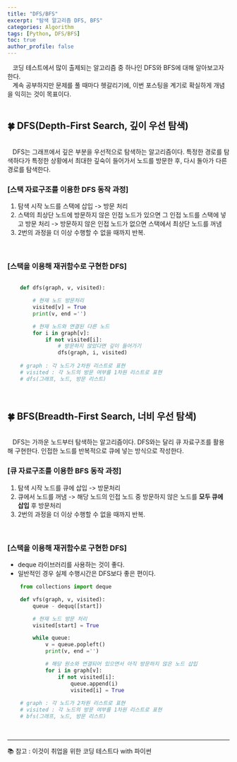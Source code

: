 ```yaml
---
title: "DFS/BFS"
excerpt: "탐색 알고리즘 DFS, BFS"
categories: Algorithm
tags: [Python, DFS/BFS]
toc: true
author_profile: false
---
```


&nbsp;&nbsp;  코딩 테스트에서 많이 출제되는 알고리즘 중 하나인 DFS와 BFS에 대해 알아보고자 한다.  
&nbsp;&nbsp;  계속 공부하지만 문제를 풀 때마다 헷갈리기에, 이번 포스팅을 계기로 확실하게 개념을 익히는 것이 목표이다.  
<br>


## 🍀 DFS(Depth-First Search, 깊이 우선 탐색)
<br>
&nbsp;&nbsp;  DFS는 그래프에서 깊은 부분을 우선적으로 탐색하는 알고리즘이다. 특정한 경로를 탐색하다가 특정한 상황에서 최대한 깊숙이 들어가서 노드를 방문한 후, 다시 돌아가 다른 경로를 탐색한다.

<br>

### [스택 자료구조를 이용한 DFS 동작 과정]
1. 탐색 시작 노드를 스택에 삽입 -> 방문 처리
2. 스택의 최상단 노드에 방문하지 않은 인접 노드가 있으면 그 인접 노드를 스택에 넣고 방문 처리 -> 방문하지 않은 인접 노드가 없으면 스택에서 최상단 노드를 꺼냄
3. 2번의 과정을 더 이상 수행할 수 없을 때까지 반복.

<br>

### [스택을 이용해 재귀함수로 구현한 DFS] 

```python
    
    def dfs(graph, v, visited):

        # 현재 노드 방문처리
        visited[v] = True
        print(v, end ='')

        # 현재 노드와 연결된 다른 노드
        for i in graph[v]:
            if not visited[i]:
                # 방문하지 않았다면 깊이 들어가기
                dfs(graph, i, visited)
    
    # graph : 각 노드가 2차원 리스트로 표현
    # visited : 각 노드의 방문 여부를 1차원 리스트로 표현
    # dfs(그래프, 노드, 방문 리스트) 

```
<br>

## 🍀 BFS(Breadth-First Search, 너비 우선 탐색)
<br>
&nbsp;&nbsp;  DFS는 가까운 노드부터 탐색하는 알고리즘이다. DFS와는 달리 큐 자료구조를 활용해 구현한다. 인접한 노드를 반복적으로 큐에 넣는 방식으로 작성한다.

<br>

### [큐 자료구조를 이용한 BFS 동작 과정]
1. 탐색 시작 노드를 큐에 삽입 -> 방문처리
2. 큐에서 노드를 꺼냄 -> 해당 노드의 인접 노드 중 방문하지 않은 노드를 **모두 큐에 삽입** 후 방문처리
3. 2번의 과정을 더 이상 수행할 수 없을 때까지 반복.

<br>

### [스택을 이용해 재귀함수로 구현한 DFS] 
- deque 라이브러리를 사용하는 것이 좋다.
- 일반적인 경우 실제 수행시간은 DFS보다 좋은 편이다.


```python
    from collections import deque

    def vfs(graph, v, visited):
        queue - dequq([start])

        # 현재 노드 방문 처리
        visited[start] = True

        while queue:
            v = queue.popleft()
            print(v, end ='')

            # 해당 원소와 연결되어 있으면서 아직 방문하지 않은 노드 삽입
            for i in graph[v]:
                if not visited[i]:
                    queue.append(i)
                    visited[i] = True
    
    # graph : 각 노드가 2차원 리스트로 표현
    # visited : 각 노드의 방문 여부를 1차원 리스트로 표현
    # bfs(그래프, 노드, 방문 리스트) 
```
<br>

---
📚 참고 : 이것이 취업을 위한 코딩 테스트다 with 파이썬